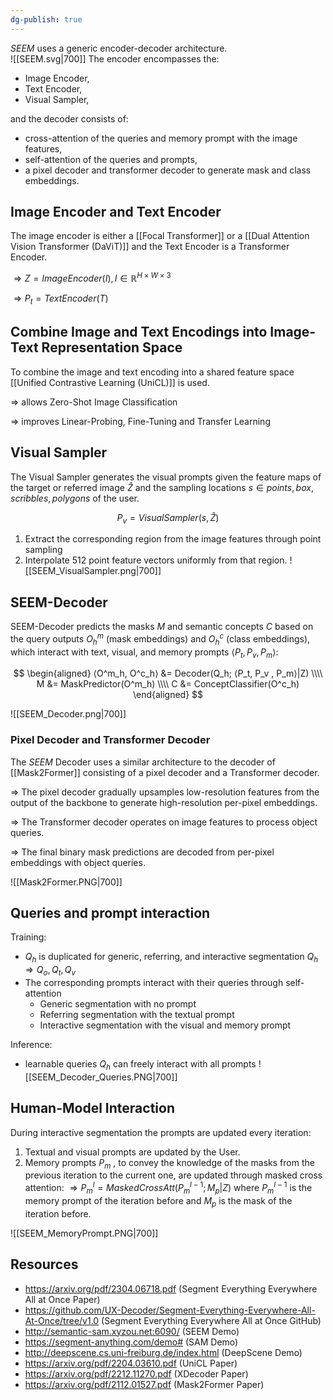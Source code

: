 ```yaml
---
dg-publish: true
---
```


*SEEM* uses a generic encoder-decoder architecture.  
![[SEEM.svg|700]]
The encoder encompasses the: 
- Image Encoder,
- Text Encoder,
- Visual Sampler,

and the decoder consists of:
- cross-attention of the queries and memory prompt with the image features,
- self-attention of the queries and prompts,
- a pixel decoder and transformer decoder to generate mask and class embeddings.


## Image Encoder and Text Encoder

The image encoder is either a [[Focal Transformer]] or a [[Dual Attention Vision Transformer (DaViT)]] and the Text Encoder is a Transformer Encoder.

$\Rightarrow Z = ImageEncoder(I), I\in \mathbb{R}^{H \times W \times 3}$ 

$\Rightarrow P_t=TextEncoder(T)$


## Combine Image and Text Encodings into Image-Text Representation Space

To combine the image and text encoding into a shared feature space [[Unified Contrastive Learning (UniCL)]]  is used.

$\Rightarrow$ allows Zero-Shot Image Classification

 $\Rightarrow$ improves Linear-Probing, Fine-Tuning and Transfer Learning


## Visual Sampler

The Visual Sampler generates the visual prompts given the feature maps of the target or referred image $\hat{Z}$ and the sampling locations $s \in {points, box, scribbles, polygons}$ of the user.

$$
P_v = VisualSampler(s, \hat{Z})
$$

1. Extract the corresponding region from the image features through point sampling
2. Interpolate 512 point feature vectors uniformly from that region.
![[SEEM_VisualSampler.png|700]]


## SEEM-Decoder

SEEM-Decoder predicts the masks $M$ and semantic concepts $C$ based on the query outputs $O^m_h$ (mask embeddings) and $O^c_h$ (class embeddings), which interact with text, visual, and memory prompts $⟨P_t, P_v , P_m⟩$:

$$
\begin{aligned}
⟨O^m_h, O^c_h⟩ &= Decoder(Q_h; ⟨P_t, P_v , P_m⟩|Z) \\\\
M &= MaskPredictor(O^m_h) \\\\
C &= ConceptClassifier(O^c_h)
\end{aligned}
$$

![[SEEM_Decoder.png|700]]

### Pixel Decoder and Transformer Decoder 

The *SEEM* Decoder uses a similar architecture to the decoder of [[Mask2Former]]  consisting of a pixel decoder and a Transformer decoder. 

$\Rightarrow$ The pixel decoder gradually upsamples low-resolution features from the output of the backbone to generate high-resolution per-pixel embeddings. 

$\Rightarrow$ The Transformer decoder  operates on image features to process object queries. 

$\Rightarrow$ The final binary mask predictions are decoded from per-pixel embeddings with object queries.

![[Mask2Former.PNG|700]]

## Queries and prompt interaction

Training:
- $Q_h$ is duplicated for generic, referring, and interactive segmentation $Q_h \Rightarrow Q_o, Q_t, Q_v$
- The corresponding prompts interact with their queries through self-attention
	- Generic segmentation with no prompt
	- Referring segmentation with the textual prompt
	- Interactive segmentation with the visual and memory prompt

Inference:
- learnable queries $Q_h$ can freely interact with all prompts
![[SEEM_Decoder_Queries.PNG|700]]

## Human-Model Interaction

During interactive segmentation the prompts are updated every iteration:

1. Textual and visual prompts are updated by the User.
2. Memory prompts $P_m$ , to convey the knowledge of the masks from the previous iteration to the current one, are updated through masked cross attention:
$\Rightarrow P^l_m = MaskedCrossAtt(P^{l−1}_m ; M_p|Z)$
where $P^{l-1}_m$ is the memory prompt of the iteration before and $M_p$ is the mask of the iteration before.

![[SEEM_MemoryPrompt.PNG|700]]

## Resources
- https://arxiv.org/pdf/2304.06718.pdf (Segment Everything Everywhere All at Once Paper)
- https://github.com/UX-Decoder/Segment-Everything-Everywhere-All-At-Once/tree/v1.0 (Segment Everything Everywhere All at Once GitHub)
- http://semantic-sam.xyzou.net:6090/ (SEEM Demo)
- https://segment-anything.com/demo# (SAM Demo)
- http://deepscene.cs.uni-freiburg.de/index.html (DeepScene Demo)
- https://arxiv.org/pdf/2204.03610.pdf (UniCL Paper)
- https://arxiv.org/pdf/2212.11270.pdf (XDecoder Paper)
- https://arxiv.org/pdf/2112.01527.pdf (Mask2Former Paper)



